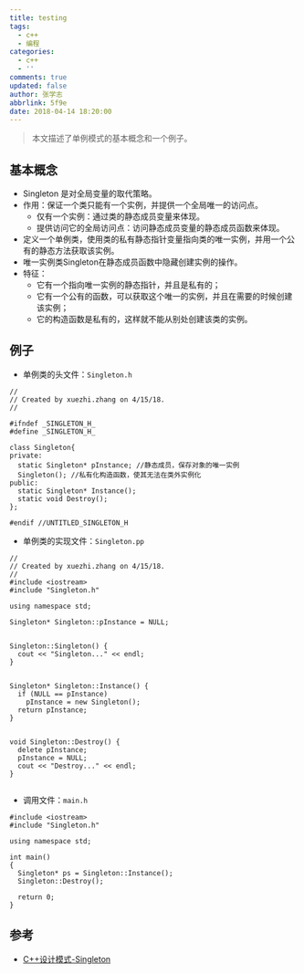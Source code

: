 ```yaml
---
title: testing
tags:
  - c++
  - 编程
categories:
  - c++
  - ''
comments: true
updated: false
author: 张学志
abbrlink: 5f9e
date: 2018-04-14 18:20:00
---
```

> 本文描述了单例模式的基本概念和一个例子。
<!-- more -->

## 基本概念
* Singleton 是对全局变量的取代策略。
* 作用：保证一个类只能有一个实例，并提供一个全局唯一的访问点。
	* 仅有一个实例：通过类的静态成员变量来体现。
	* 提供访问它的全局访问点：访问静态成员变量的静态成员函数来体现。
* 定义一个单例类，使用类的私有静态指针变量指向类的唯一实例，并用一个公有的静态方法获取该实例。
* 唯一实例类Singleton在静态成员函数中隐藏创建实例的操作。
* 特征：
	* 它有一个指向唯一实例的静态指针，并且是私有的；
	* 它有一个公有的函数，可以获取这个唯一的实例，并且在需要的时候创建该实例；
	* 它的构造函数是私有的，这样就不能从别处创建该类的实例。


## 例子

* 单例类的头文件：`Singleton.h`

```
//
// Created by xuezhi.zhang on 4/15/18.
//

#ifndef _SINGLETON_H_
#define _SINGLETON_H_

class Singleton{
private:
  static Singleton* pInstance; //静态成员，保存对象的唯一实例
  Singleton(); //私有化构造函数，使其无法在类外实例化
public:
  static Singleton* Instance();
  static void Destroy();
};

#endif //UNTITLED_SINGLETON_H

```

* 单例类的实现文件：`Singleton.pp`

```
//
// Created by xuezhi.zhang on 4/15/18.
//
#include <iostream>
#include "Singleton.h"

using namespace std;

Singleton* Singleton::pInstance = NULL;


Singleton::Singleton() {
  cout << "Singleton..." << endl;
}


Singleton* Singleton::Instance() {
  if (NULL == pInstance)
    pInstance = new Singleton();
  return pInstance;
}


void Singleton::Destroy() {
  delete pInstance;
  pInstance = NULL;
  cout << "Destroy..." << endl;
}


```

* 调用文件：`main.h`


```
#include <iostream>
#include "Singleton.h"

using namespace std;

int main()
{
  Singleton* ps = Singleton::Instance();
  Singleton::Destroy();

  return 0;
}
```


## 参考
* [C++设计模式-Singleton](https://www.cnblogs.com/jiese/p/3158517.html)
